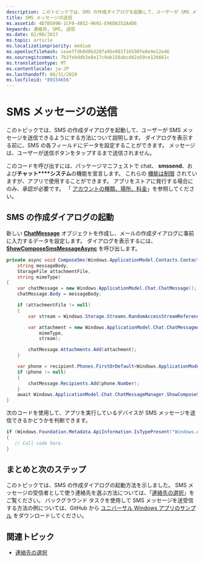 ```yaml
---
description: このトピックでは、SMS の作成ダイアログを起動して、ユーザーが SMS メッセージを送信できるようにする方法について説明します。 ダイアログを表示する前に、SMS の各フィールドにデータを設定することができます。 メッセージは、ユーザーが送信ボタンをタップするまで送信されません。
title: SMS メッセージの送信
ms.assetid: 4D7B509B-1CF0-4852-9691-E96D8352A4D6
keywords: 連絡先, SMS, 送信
ms.date: 02/08/2017
ms.topic: article
ms.localizationpriority: medium
ms.openlocfilehash: ceaeffdb0d8b3207a95e981f16590fe8e9e12e46
ms.sourcegitcommit: 7b2febddb3e8a17c9ab158abcdd2a59ce126661c
ms.translationtype: MT
ms.contentlocale: ja-JP
ms.lasthandoff: 08/31/2020
ms.locfileid: "89154656"
---
```

# <a name="send-an-sms-message"></a>SMS メッセージの送信

このトピックでは、SMS の作成ダイアログを起動して、ユーザーが SMS メッセージを送信できるようにする方法について説明します。 ダイアログを表示する前に、SMS の各フィールドにデータを設定することができます。 メッセージは、ユーザーが送信ボタンをタップするまで送信されません。

このコードを呼び出すには、パッケージマニフェストで chat、 **smssend**、および**チャット****システム**の機能を宣言します。 これらの [機能は制限](../packaging/app-capability-declarations.md#special-and-restricted-capabilities) されていますが、アプリで使用することができます。 アプリをストアに発行する場合にのみ、承認が必要です。 「 [アカウントの種類、場所、料金](../publish/account-types-locations-and-fees.md)」を参照してください。

## <a name="launch-the-compose-sms-dialog"></a>SMS の作成ダイアログの起動

新しい [**ChatMessage**](/uwp/api/windows.applicationmodel.chat.chatmessage) オブジェクトを作成し、メールの作成ダイアログに事前に入力するデータを設定します。 ダイアログを表示するには、[**ShowComposeSmsMessageAsync**](/uwp/api/windows.applicationmodel.chat.chatmessagemanager.showcomposesmsmessageasync) を呼び出します。

```cs
private async void ComposeSms(Windows.ApplicationModel.Contacts.Contact recipient,
    string messageBody,
    StorageFile attachmentFile,
    string mimeType)
{
    var chatMessage = new Windows.ApplicationModel.Chat.ChatMessage();
    chatMessage.Body = messageBody;

    if (attachmentFile != null)
    {
        var stream = Windows.Storage.Streams.RandomAccessStreamReference.CreateFromFile(attachmentFile);

        var attachment = new Windows.ApplicationModel.Chat.ChatMessageAttachment(
            mimeType,
            stream);

        chatMessage.Attachments.Add(attachment);
    }

    var phone = recipient.Phones.FirstOrDefault<Windows.ApplicationModel.Contacts.ContactPhone>();
    if (phone != null)
    {
        chatMessage.Recipients.Add(phone.Number);
    }
    await Windows.ApplicationModel.Chat.ChatMessageManager.ShowComposeSmsMessageAsync(chatMessage);
}
```

次のコードを使用して、アプリを実行しているデバイスが SMS メッセージを送信できるかどうかを判断できます。

```csharp
if (Windows.Foundation.Metadata.ApiInformation.IsTypePresent("Windows.ApplicationModel.Chat"))
{
   // Call code here.
}
```

## <a name="summary-and-next-steps"></a>まとめと次のステップ

このトピックでは、SMS の作成ダイアログの起動方法を示しました。 SMS メッセージの受信者として使う連絡先を選ぶ方法については、「[連絡先の選択](selecting-contacts.md)」をご覧ください。 バックグラウンド タスクを使用して SMS メッセージを送受信する方法の例については、GitHub から [ユニバーサル Windows アプリのサンプル](https://github.com/Microsoft/Windows-universal-samples) をダウンロードしてください。

## <a name="related-topics"></a>関連トピック

* [連絡先の選択](selecting-contacts.md)